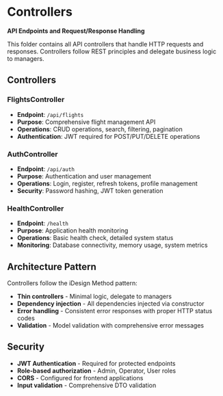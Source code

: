 # Controllers

**API Endpoints and Request/Response Handling**

This folder contains all API controllers that handle HTTP requests and responses. Controllers follow REST principles and delegate business logic to managers.

## Controllers

### FlightsController
- **Endpoint**: `/api/flights`
- **Purpose**: Comprehensive flight management API
- **Operations**: CRUD operations, search, filtering, pagination
- **Authentication**: JWT required for POST/PUT/DELETE operations

### AuthController  
- **Endpoint**: `/api/auth`
- **Purpose**: Authentication and user management
- **Operations**: Login, register, refresh tokens, profile management
- **Security**: Password hashing, JWT token generation

### HealthController
- **Endpoint**: `/health`
- **Purpose**: Application health monitoring
- **Operations**: Basic health check, detailed system status
- **Monitoring**: Database connectivity, memory usage, system metrics

## Architecture Pattern

Controllers follow the iDesign Method pattern:
- **Thin controllers** - Minimal logic, delegate to managers
- **Dependency injection** - All dependencies injected via constructor
- **Error handling** - Consistent error responses with proper HTTP status codes
- **Validation** - Model validation with comprehensive error messages

## Security

- **JWT Authentication** - Required for protected endpoints
- **Role-based authorization** - Admin, Operator, User roles
- **CORS** - Configured for frontend applications
- **Input validation** - Comprehensive DTO validation
